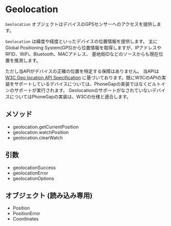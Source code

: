 Geolocation
===========

`Geolocation` オブジェクトはデバイスのGPSセンサーへのアクセスを提供します。

`Geolocation` は緯度や経度といったデバイスの位置情報を提供します。
主にGlobal Positioning System(GPS)から位置情報を取得しますが、IPアドレスやRFID、WiFi、Bluetooth、MACアドレス、
基地局IDなどのソースからも現在位置を推測します。

ただし当APIがデバイスの正確の位置を特定する保障はありません。
当APIは [W3C Geo location API Specification](http://dev.w3.org/geo/api/spec-source.html) 
に基づいております。既にW3CのAPIの実装をサポートしているデバイスについては、PhoneGapの実装ではなくビルトインのサポートが実行されます。
GeolocationのサポートがなされていないデバイスについてはPhoneGapの実装は、W3Cの仕様と適合します。

メソッド
-------

- geolocation.getCurrentPosition
- geolocation.watchPosition
- geolocation.clearWatch


引数
---------

- geolocationSuccess
- geolocationError
- geolocationOptions

オブジェクト (読み込み専用)
-------------------

- Position
- PositionError
- Coordinates